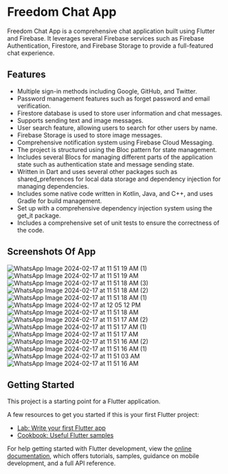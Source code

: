 # Freedom Chat App

Freedom Chat App is a comprehensive chat application built using Flutter and Firebase. It leverages several Firebase services such as Firebase Authentication, Firestore, and Firebase Storage to provide a full-featured chat experience.

## Features

- Multiple sign-in methods including Google, GitHub, and Twitter.
- Password management features such as forget password and email verification.
- Firestore database is used to store user information and chat messages.
- Supports sending text and image messages.
- User search feature, allowing users to search for other users by name.
- Firebase Storage is used to store image messages.
- Comprehensive notification system using Firebase Cloud Messaging.
- The project is structured using the Bloc pattern for state management.
- Includes several Blocs for managing different parts of the application state such as authentication state and message sending state.
- Written in Dart and uses several other packages such as shared_preferences for local data storage and dependency injection for managing dependencies.
- Includes some native code written in Kotlin, Java, and C++, and uses Gradle for build management.
- Set up with a comprehensive dependency injection system using the get_it package.
- Includes a comprehensive set of unit tests to ensure the correctness of the code.


## Screenshots Of App
![WhatsApp Image 2024-02-17 at 11 51 19 AM (1)](https://github.com/MarawanAbed/Freedom-chat-app/assets/73714493/fb313394-01bd-452d-b39d-943a8cf6716b)
![WhatsApp Image 2024-02-17 at 11 51 19 AM](https://github.com/MarawanAbed/Freedom-chat-app/assets/73714493/13e597b4-b6f9-4df7-b1d5-aa34fdf5af12)
![WhatsApp Image 2024-02-17 at 11 51 18 AM (3)](https://github.com/MarawanAbed/Freedom-chat-app/assets/73714493/d9c6206d-2156-4545-8ea9-f3c9a9172636)
![WhatsApp Image 2024-02-17 at 11 51 18 AM (2)](https://github.com/MarawanAbed/Freedom-chat-app/assets/73714493/2b9ffe85-4059-4701-85e1-9b98e59d7cd0)
![WhatsApp Image 2024-02-17 at 11 51 18 AM (1)](https://github.com/MarawanAbed/Freedom-chat-app/assets/73714493/fed6cecb-fe93-4b85-8db3-7765dbca3c88)
![WhatsApp Image 2024-02-17 at 12 05 12 PM](https://github.com/MarawanAbed/Freedom-chat-app/assets/73714493/667a4e34-66e4-427b-ad8e-e6144647a965)
![WhatsApp Image 2024-02-17 at 11 51 18 AM](https://github.com/MarawanAbed/Freedom-chat-app/assets/73714493/02837618-f8f0-4f1b-be52-a82ed510d89c)
![WhatsApp Image 2024-02-17 at 11 51 17 AM (2)](https://github.com/MarawanAbed/Freedom-chat-app/assets/73714493/eb77f08f-f995-4bc3-957c-95ce36a69f66)
![WhatsApp Image 2024-02-17 at 11 51 17 AM (1)](https://github.com/MarawanAbed/Freedom-chat-app/assets/73714493/c40fcbb6-abad-403b-8f4e-bcc59e1c81a6)
![WhatsApp Image 2024-02-17 at 11 51 17 AM](https://github.com/MarawanAbed/Freedom-chat-app/assets/73714493/8280863d-3ce0-4950-a0c8-f90b2e5d8326)
![WhatsApp Image 2024-02-17 at 11 51 16 AM (2)](https://github.com/MarawanAbed/Freedom-chat-app/assets/73714493/df3c9c22-c5e5-46f0-af98-6bea0df57342)
![WhatsApp Image 2024-02-17 at 11 51 16 AM (1)](https://github.com/MarawanAbed/Freedom-chat-app/assets/73714493/bdf09a1e-a327-4247-9307-8b79b48a4a6b)
![WhatsApp Image 2024-02-17 at 11 51 03 AM](https://github.com/MarawanAbed/Freedom-chat-app/assets/73714493/50d9f51e-8c4e-4f82-8af7-e3832cd75217)
![WhatsApp Image 2024-02-17 at 11 51 16 AM](https://github.com/MarawanAbed/Freedom-chat-app/assets/73714493/5bdfa8f8-0efb-4264-a8f6-1cff9c9f0382)
## Getting Started

This project is a starting point for a Flutter application.

A few resources to get you started if this is your first Flutter project:

- [Lab: Write your first Flutter app](https://docs.flutter.dev/get-started/codelab)
- [Cookbook: Useful Flutter samples](https://docs.flutter.dev/cookbook)

For help getting started with Flutter development, view the
[online documentation](https://docs.flutter.dev/), which offers tutorials,
samples, guidance on mobile development, and a full API reference.


            
